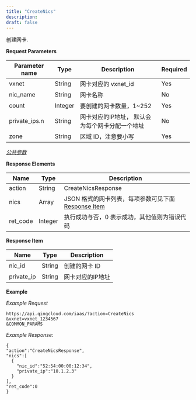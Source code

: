 ```yaml
---
title: "CreateNics"
description: 
draft: false
---
```




创建网卡.

**Request Parameters**

| Parameter name | Type | Description | Required |
| --- | --- | --- | --- |
| vxnet | String | 网卡对应的 vxnet_id | Yes |
| nic_name | String | 网卡名称 | No |
| count | Integer | 要创建的网卡数量，1~252 | Yes |
| private_ips.n | String | 网卡对应的IP地址， 默认会为每个网卡分配一个地址 | No |
| zone | String | 区域 ID，注意要小写 | Yes |

[_公共参数_](../../../parameters/)

**Response Elements**

| Name | Type | Description |
| --- | --- | --- |
| action | String | CreateNicsResponse |
| nics | Array | JSON 格式的网卡列表，每项参数可见下面 [Response Item](#response-item) |
| ret_code | Integer | 执行成功与否，0 表示成功，其他值则为错误代码 |

**Response Item**

| Name | Type | Description |
| --- | --- | --- |
| nic_id | String | 创建的网卡 ID |
| private_ip | String | 网卡对应的IP地址 |

**Example**

_Example Request_

```
https://api.qingcloud.com/iaas/?action=CreateNics
&vxnet=vxnet_1234567
&COMMON_PARAMS
```

_Example Response_:

```
{
"action":"CreateNicsResponse",
"nics":[
  {
    "nic_id":"52:54:00:00:12:34",
    "private_ip":"10.1.2.3"
  }
],
"ret_code":0
}
```
